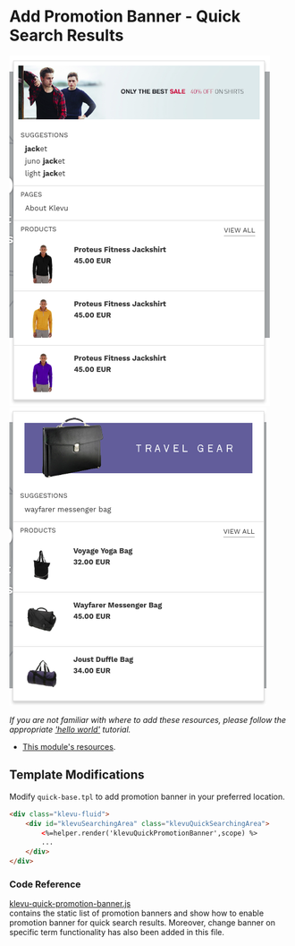 # Add Promotion Banner - Quick Search Results

![quick promotion banner 001](/modules/promotion-banner/images/image001.png)
![quick promotion banner 002](/modules/promotion-banner/images/image002.png)

_If you are not familiar with where to add these resources,
please follow the appropriate ['hello world'](/getting-started/1-hello-world) tutorial._

- [This module's resources](/modules/promotion-banner/quick/resources).

## Template Modifications

Modify `quick-base.tpl` to add promotion banner in your preferred location.

```html
<div class="klevu-fluid">
    <div id="klevuSearchingArea" class="klevuQuickSearchingArea">
        <%=helper.render('klevuQuickPromotionBanner',scope) %>
        ...
    </div>
</div>
```

### Code Reference

[klevu-quick-promotion-banner.js](/modules/promotion-banner/quick/resources/assets/js/klevu-quick-promotion-banner.js)  
contains the static list of promotion banners and show how to enable promotion banner for quick search results.
Moreover, change banner on specific term functionality has also been added in this file.